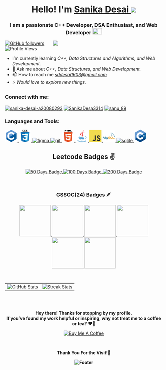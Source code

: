 <h1 align="center"> Hello! I'm <a href="https://www.linkedin.com/in/sanika-desai-a20080293/">Sanika Desai </a> <img src="https://user-images.githubusercontent.com/74038190/226127913-88de86d3-8437-45b9-a3b6-e746b47f655a.gif" width="45">  
<h3 align="center">I am a passionate C++ Developer, DSA Enthusiast, and Web Developer <img src="https://user-images.githubusercontent.com/74038190/212284087-bbe7e430-757e-4901-90bf-4cd2ce3e1852.gif" width="30" height="20">
</h3>

<img align="right" src="https://user-images.githubusercontent.com/74038190/229223263-cf2e4b07-2615-4f87-9c38-e37600f8381a.gif" width="350"> 

[![GitHub followers](https://img.shields.io/github/followers/sanikadesai76?label=Follow&style=social)](https://github.com/sanikadesai76)
![Profile Views](https://komarev.com/ghpvc/?username=sanikadesai76&color=blue)

- I’m currently learning *C++, Data Structures and Algorithms, and Web Development.* 
- 💬 Ask me about *C++, Data Structures, and Web Development.*
- 📫 How to reach me *sddesai1603@gmail.com*
- ⚡ *Would love to explore new things.* 

<h3 align="left">Connect with me:</h3>
<p align="left"> 
<a href="https://linkedin.com/in/sanika-desai-a20080293" target="blank"><img align="center" src="https://raw.githubusercontent.com/rahuldkjain/github-profile-readme-generator/master/src/images/icons/Social/linked-in-alt.svg" alt="sanika-desai-a20080293" height="30" width="40" /></a>
<a href="https://x.com/SanikaDesa3314" target="blank"><img align="center" src="https://raw.githubusercontent.com/rahuldkjain/github-profile-readme-generator/master/src/images/icons/Social/twitter.svg" alt="SanikaDesa3314" height="30" width="40" /></a>
<a href="https://leetcode.com/u/sanu_89/" target="blank"><img align="center" src="https://raw.githubusercontent.com/rahuldkjain/github-profile-readme-generator/master/src/images/icons/Social/leet-code.svg" alt="sanu_89" height="30" width="40" /></a>
</p>

<h3 align="left">Languages and Tools:</h3>
<p align="left"> 
<a href="https://www.cprogramming.com/" target="_blank" rel="noreferrer"> <img src="https://raw.githubusercontent.com/devicons/devicon/master/icons/c/c-original.svg" alt="c" width="40" height="40"/> </a> 
<a href="https://www.w3schools.com/css/" target="_blank" rel="noreferrer"> <img src="https://raw.githubusercontent.com/devicons/devicon/master/icons/css3/css3-original-wordmark.svg" alt="css3" width="40" height="40"/> </a> 
<a href="https://www.figma.com/" target="_blank" rel="noreferrer"> <img src="https://www.vectorlogo.zone/logos/figma/figma-icon.svg" alt="figma" width="40" height="40"/> </a> 
<a href="https://git-scm.com/" target="_blank" rel="noreferrer"> <img src="https://www.vectorlogo.zone/logos/git-scm/git-scm-icon.svg" alt="git" width="40" height="40"/> </a> 
<a href="https://www.w3.org/html/" target="_blank" rel="noreferrer"> <img src="https://raw.githubusercontent.com/devicons/devicon/master/icons/html5/html5-original-wordmark.svg" alt="html5" width="40" height="40"/> </a> 
<a href="https://www.java.com" target="_blank" rel="noreferrer"> <img src="https://raw.githubusercontent.com/devicons/devicon/master/icons/java/java-original.svg" alt="java" width="40" height="40"/> </a> 
<a href="https://developer.mozilla.org/en-US/docs/Web/JavaScript" target="_blank" rel="noreferrer"> <img src="https://raw.githubusercontent.com/devicons/devicon/master/icons/javascript/javascript-original.svg" alt="javascript" width="40" height="40"/> </a> 
<a href="https://www.mysql.com/" target="_blank" rel="noreferrer"> <img src="https://raw.githubusercontent.com/devicons/devicon/master/icons/mysql/mysql-original-wordmark.svg" alt="mysql" width="40" height="40"/> </a> 
<a href="https://www.sqlite.org/" target="_blank" rel="noreferrer"> <img src="https://www.vectorlogo.zone/logos/sqlite/sqlite-icon.svg" alt="sqlite" width="40" height="40"/> </a>
<a href="https://isocpp.org/" target="_blank" rel="noreferrer"> <img src="https://raw.githubusercontent.com/devicons/devicon/master/icons/cplusplus/cplusplus-original.svg" alt="cpp" width="40" height="40"/> </a> </p>

<h2 align="center">Leetcode Badges ✌ </h2>
<p align="center">
  <a href="https://leetcode.com/sanu_89/" target="_blank">
    <img align="center" src="https://assets.leetcode.com/static_assets/marketing/2024-50.gif" alt="50 Days Badge" height="200" width="200" />
  </a>
  <a href="https://leetcode.com/sanu_89/" target="_blank">
    <img align="center" src="https://assets.leetcode.com/static_assets/marketing/2024-100-new.gif" alt="100 Days Badge" height="200" width="200" />
  </a>
  <a href="https://leetcode.com/sanu_89/" target="_blank">
    <img align="center" src="https://assets.leetcode.com/static_assets/marketing/2024-200.gif" alt="200 Days Badge" height="200" width="200" />
  </a>
</p>

<br>

<h3 align="center">GSSOC(24) Badges 🪶</h3>
<p align="center">
  <a href="https://gssoc.girlscript.tech/leaderboard">
    <img src="https://raw.githubusercontent.com/GSSoC24/Postman-Challenge/main/docs/assets/Postman%20White.png" width="100px" height="100px" />
    <img src="https://raw.githubusercontent.com/GSSoC24/Postman-Challenge/main/docs/assets/1.png" width="100px" height="100px" />
    <img src="https://raw.githubusercontent.com/GSSoC24/Postman-Challenge/main/docs/assets/2.png" width="100px" height="100px" />
    <img src="https://raw.githubusercontent.com/GSSoC24/Postman-Challenge/main/docs/assets/3.png" width="100px" height="100px" />
    <img src="https://raw.githubusercontent.com/GSSoC24/Postman-Challenge/main/docs/assets/4.png" width="100px" height="100px" />
    <img src="https://raw.githubusercontent.com/GSSoC24/Postman-Challenge/main/docs/assets/5.png" width="100px" height="100px" />
  </a>
</p>


<br>

<table width="100%" align="center">
<tr>
<td>
  <img width="420m" src="https://github-readme-stats.vercel.app/api?username=sanikadesai76&&show_icons=true&theme=radical" alt="GitHub Stats"/>
</td>
<td>
  <img width="440em" src="https://github-readme-streak-stats.herokuapp.com/?user=sanikadesai76&theme=radical" alt="Streak Stats"/>
</td>
</tr>
</table>

<br>
<br>

<p align="center">
  <b>Hey there! Thanks for stopping by my profile. <br> If you’ve found my work helpful or inspiring, why not treat me to a coffee or tea? ❤🍵</b>
</p>

<p align="center">
  <a href="buymeacoffee.com/SanikaDesai" target="_blank">
    <img src="https://cdn.buymeacoffee.com/buttons/v2/default-red.png" alt="Buy Me A Coffee" width="150"/>
  </a>
</p>

<br>
<p align="center">
  <b>Thank You For the Visit!🌟<b>
</p>

<p align="center">
  <img src="https://capsule-render.vercel.app/api?type=waving&color=gradient&height=60&section=footer" alt="Footer"/>
</p>
